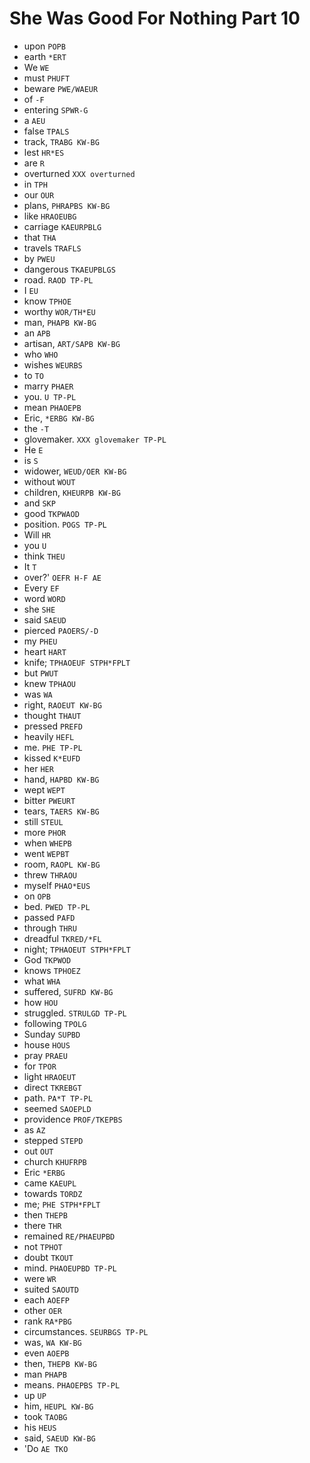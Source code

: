 # She Was Good For Nothing Part 10

* upon `POPB`
* earth `*ERT`
* We `WE`
* must `PHUFT`
* beware `PWE/WAEUR`
* of `-F`
* entering `SPWR-G`
* a `AEU`
* false `TPALS`
* track, `TRABG KW-BG`
* lest `HR*ES`
* are `R`
* overturned `XXX overturned`
* in `TPH`
* our `OUR`
* plans, `PHRAPBS KW-BG`
* like `HRAOEUBG`
* carriage `KAEURPBLG`
* that `THA`
* travels `TRAFLS`
* by `PWEU`
* dangerous `TKAEUPBLGS`
* road. `RAOD TP-PL`
* I `EU`
* know `TPHOE`
* worthy `WOR/TH*EU`
* man, `PHAPB KW-BG`
* an `APB`
* artisan, `ART/SAPB KW-BG`
* who `WHO`
* wishes `WEURBS`
* to `TO`
* marry `PHAER`
* you. `U TP-PL`
* mean `PHAOEPB`
* Eric, `*ERBG KW-BG`
* the `-T`
* glovemaker. `XXX glovemaker TP-PL`
* He `E`
* is `S`
* widower, `WEUD/OER KW-BG`
* without `WOUT`
* children, `KHEURPB KW-BG`
* and `SKP`
* good `TKPWAOD`
* position. `POGS TP-PL`
* Will `HR`
* you `U`
* think `THEU`
* It `T`
* over?' `OEFR H-F AE`
* Every `EF`
* word `WORD`
* she `SHE`
* said `SAEUD`
* pierced `PAOERS/-D`
* my `PHEU`
* heart `HART`
* knife; `TPHAOEUF STPH*FPLT`
* but `PWUT`
* knew `TPHAOU`
* was `WA`
* right, `RAOEUT KW-BG`
* thought `THAUT`
* pressed `PREFD`
* heavily `HEFL`
* me. `PHE TP-PL`
* kissed `K*EUFD`
* her `HER`
* hand, `HAPBD KW-BG`
* wept `WEPT`
* bitter `PWEURT`
* tears, `TAERS KW-BG`
* still `STEUL`
* more `PHOR`
* when `WHEPB`
* went `WEPBT`
* room, `RAOPL KW-BG`
* threw `THRAOU`
* myself `PHAO*EUS`
* on `OPB`
* bed. `PWED TP-PL`
* passed `PAFD`
* through `THRU`
* dreadful `TKRED/*FL`
* night; `TPHAOEUT STPH*FPLT`
* God `TKPWOD`
* knows `TPHOEZ`
* what `WHA`
* suffered, `SUFRD KW-BG`
* how `HOU`
* struggled. `STRULGD TP-PL`
* following `TPOLG`
* Sunday `SUPBD`
* house `HOUS`
* pray `PRAEU`
* for `TPOR`
* light `HRAOEUT`
* direct `TKREBGT`
* path. `PA*T TP-PL`
* seemed `SAOEPLD`
* providence `PROF/TKEPBS`
* as `AZ`
* stepped `STEPD`
* out `OUT`
* church `KHUFRPB`
* Eric `*ERBG`
* came `KAEUPL`
* towards `TORDZ`
* me; `PHE STPH*FPLT`
* then `THEPB`
* there `THR`
* remained `RE/PHAEUPBD`
* not `TPHOT`
* doubt `TKOUT`
* mind. `PHAOEUPBD TP-PL`
* were `WR`
* suited `SAOUTD`
* each `AOEFP`
* other `OER`
* rank `RA*PBG`
* circumstances. `SEURBGS TP-PL`
* was, `WA KW-BG`
* even `AOEPB`
* then, `THEPB KW-BG`
* man `PHAPB`
* means. `PHAOEPBS TP-PL`
* up `UP`
* him, `HEUPL KW-BG`
* took `TAOBG`
* his `HEUS`
* said, `SAEUD KW-BG`
* 'Do `AE TKO`

